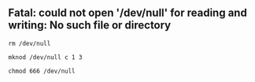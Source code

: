 ## Fatal: could not open '/dev/null' for reading and writing: No such file or directory





```rm /dev/null```

```mknod /dev/null c 1 3```

```chmod 666 /dev/null```
